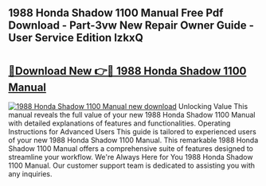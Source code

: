 ## 1988 Honda Shadow 1100 Manual Free Pdf Download - Part-3vw New Repair Owner Guide - User Service Edition lzkxQ

# <h2><a href="http://bc62061.oget.top/?id=1988+Honda+Shadow+1100+Manual">🔗Download New 👉🔴 1988 Honda Shadow 1100 Manual</a></h2>

[![1988 Honda Shadow 1100 Manual new download](https://i.imgur.com/5g1atiW.png)](http://bc62061.oget.top/?id=1988+Honda+Shadow+1100+Manual)
Unlocking Value This manual reveals the full value of your new 1988 Honda Shadow 1100 Manual with detailed explanations of features and functionalities. Operating Instructions for Advanced Users This guide is tailored to experienced users of your new 1988 Honda Shadow 1100 Manual. This remarkable 1988 Honda Shadow 1100 Manual offers a comprehensive suite of features designed to streamline your workflow. We're Always Here for You 1988 Honda Shadow 1100 Manual. Our customer support team is dedicated to assisting you with any inquiries.
